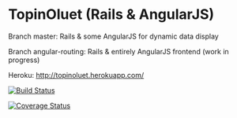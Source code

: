 TopinOluet (Rails & AngularJS)
=======

Branch master: Rails & some AngularJS for dynamic data display

Branch angular-routing: Rails & entirely AngularJS frontend (work in progress)

Heroku: http://topinoluet.herokuapp.com/

[![Build Status](https://travis-ci.org/topisark/TopinOluet.png?branch=master)](https://travis-ci.org/topisark/Ratebeer)

[![Coverage Status](https://coveralls.io/repos/github/topisark/TopinOluet/badge.svg?branch=master)](https://coveralls.io/github/topisark/TopinOluet?branch=master)
